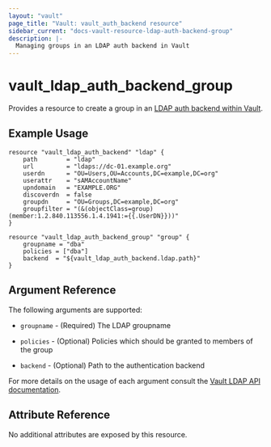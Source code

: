 ```yaml
---
layout: "vault"
page_title: "Vault: vault_auth_backend resource"
sidebar_current: "docs-vault-resource-ldap-auth-backend-group"
description: |-
  Managing groups in an LDAP auth backend in Vault
---
```


# vault\_ldap\_auth\_backend\_group

Provides a resource to create a group in an [LDAP auth backend within Vault](https://www.vaultproject.io/docs/auth/ldap.html).

## Example Usage

```hcl
resource "vault_ldap_auth_backend" "ldap" {
    path        = "ldap"
    url         = "ldaps://dc-01.example.org"
    userdn      = "OU=Users,OU=Accounts,DC=example,DC=org"
    userattr    = "sAMAccountName"
    upndomain   = "EXAMPLE.ORG"
    discoverdn  = false
    groupdn     = "OU=Groups,DC=example,DC=org"
    groupfilter = "(&(objectClass=group)(member:1.2.840.113556.1.4.1941:={{.UserDN}}))"
}

resource "vault_ldap_auth_backend_group" "group" {
    groupname = "dba"
    policies = ["dba"]
    backend  = "${vault_ldap_auth_backend.ldap.path}"
}
```

## Argument Reference

The following arguments are supported:

* `groupname` - (Required) The LDAP groupname

* `policies` - (Optional) Policies which should be granted to members of the group

* `backend` - (Optional) Path to the authentication backend

For more details on the usage of each argument consult the [Vault LDAP API documentation](https://www.vaultproject.io/api/auth/ldap/index.html).

## Attribute Reference

No additional attributes are exposed by this resource.
